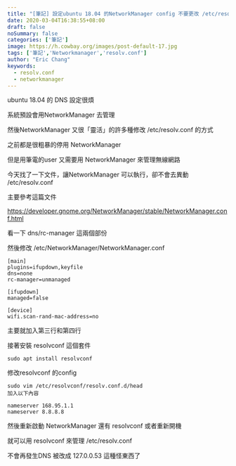 ```yaml
---
title: "[筆記] 設定ubuntu 18.04 的NetworkManager config 不要更改 /etc/resolv.conf"
date: 2020-03-04T16:38:55+08:00
draft: false
noSummary: false
categories: ['筆記']
image: https://h.cowbay.org/images/post-default-17.jpg
tags: ['筆記','Networkmanager','resolv.conf']
author: "Eric Chang"
keywords:
  - resolv.conf
  - networkmanager
---
```


ubuntu 18.04 的 DNS 設定很煩

系統預設會用NetworkManager 去管理

然後NetworkManager 又很「靈活」的許多種修改 /etc/resolv.conf 的方式

之前都是很粗暴的停用 NetworkManager

但是用筆電的user 又需要用 NetworkManager 來管理無線網路

今天找了一下文件，讓NetworkManager 可以執行，卻不會去異動 /etc/resolv.conf

<!--more-->

主要參考這篇文件

https://developer.gnome.org/NetworkManager/stable/NetworkManager.conf.html

看一下 dns/rc-manager 這兩個部份

然後修改 /etc/NetworkManager/NetworkManager.conf

```
[main]
plugins=ifupdown,keyfile
dns=none
rc-manager=unmanaged

[ifupdown]
managed=false

[device]
wifi.scan-rand-mac-address=no
```

主要就加入第三行和第四行

接著安裝 resolvconf 這個套件
```
sudo apt install resolvconf
```

修改resolvconf 的config

```
sudo vim /etc/resolvconf/resolv.conf.d/head
加入以下內容

nameserver 168.95.1.1
nameserver 8.8.8.8
```

然後重新啟動 NetworkManager 還有 resolvconf 或者重新開機

就可以用 resolvconf 來管理 /etc/resolv.conf 

不會再發生DNS 被改成 127.0.0.53 這種怪東西了


